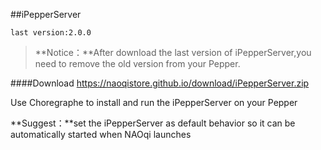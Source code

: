 ##iPepperServer

`last version:2.0.0`

>**Notice：**After download the last version of iPepperServer,you need to remove the old version from your Pepper.

####Download
<https://naoqistore.github.io/download/iPepperServer.zip>

Use Choregraphe to install and run the iPepperServer on your Pepper

 **Suggest：**set the iPepperServer as default behavior so it can be automatically started when NAOqi launches